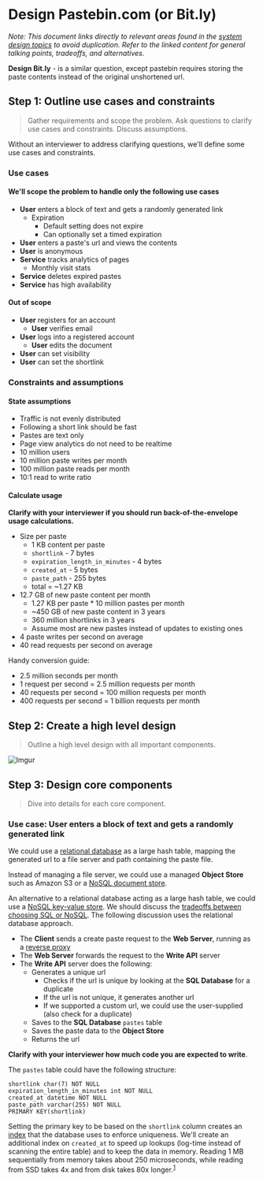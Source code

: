 # Design Pastebin.com (or Bit.ly)

*Note: This document links directly to relevant areas found in the [system design topics](https://github.com/donnemartin/system-design-primer#index-of-system-design-topics) to avoid duplication.  Refer to the linked content for general talking points, tradeoffs, and alternatives.*

**Design Bit.ly** - is a similar question, except pastebin requires storing the paste contents instead of the original unshortened url.

## Step 1: Outline use cases and constraints

> Gather requirements and scope the problem.
> Ask questions to clarify use cases and constraints.
> Discuss assumptions.

Without an interviewer to address clarifying questions, we'll define some use cases and constraints.

### Use cases

#### We'll scope the problem to handle only the following use cases

* **User** enters a block of text and gets a randomly generated link
    * Expiration
        * Default setting does not expire
        * Can optionally set a timed expiration
* **User** enters a paste's url and views the contents
* **User** is anonymous
* **Service** tracks analytics of pages
    * Monthly visit stats
* **Service** deletes expired pastes
* **Service** has high availability

#### Out of scope

* **User** registers for an account
    * **User** verifies email
* **User** logs into a registered account
    * **User** edits the document
* **User** can set visibility
* **User** can set the shortlink

### Constraints and assumptions

#### State assumptions

* Traffic is not evenly distributed
* Following a short link should be fast
* Pastes are text only
* Page view analytics do not need to be realtime
* 10 million users
* 10 million paste writes per month
* 100 million paste reads per month
* 10:1 read to write ratio

#### Calculate usage

**Clarify with your interviewer if you should run back-of-the-envelope usage calculations.**

* Size per paste
    * 1 KB content per paste
    * `shortlink` - 7 bytes
    * `expiration_length_in_minutes` - 4 bytes
    * `created_at` - 5 bytes
    * `paste_path` - 255 bytes
    * total = ~1.27 KB
* 12.7 GB of new paste content per month
    * 1.27 KB per paste * 10 million pastes per month
    * ~450 GB of new paste content in 3 years
    * 360 million shortlinks in 3 years
    * Assume most are new pastes instead of updates to existing ones
* 4 paste writes per second on average
* 40 read requests per second on average

Handy conversion guide:

* 2.5 million seconds per month
* 1 request per second = 2.5 million requests per month
* 40 requests per second = 100 million requests per month
* 400 requests per second = 1 billion requests per month

## Step 2: Create a high level design

> Outline a high level design with all important components.

![Imgur](http://i.imgur.com/BKsBnmG.png)

## Step 3: Design core components

> Dive into details for each core component.

### Use case: User enters a block of text and gets a randomly generated link

We could use a [relational database](https://github.com/donnemartin/system-design-primer#relational-database-management-system-rdbms) as a large hash table, mapping the generated url to a file server and path containing the paste file.

Instead of managing a file server, we could use a managed **Object Store** such as Amazon S3 or a [NoSQL document store](https://github.com/donnemartin/system-design-primer#document-store).

An alternative to a relational database acting as a large hash table, we could use a [NoSQL key-value store](https://github.com/donnemartin/system-design-primer#key-value-store).  We should discuss the [tradeoffs between choosing SQL or NoSQL](https://github.com/donnemartin/system-design-primer#sql-or-nosql).  The following discussion uses the relational database approach.

* The **Client** sends a create paste request to the **Web Server**, running as a [reverse proxy](https://github.com/donnemartin/system-design-primer#reverse-proxy-web-server)
* The **Web Server** forwards the request to the **Write API** server
* The **Write API** server does the following:
    * Generates a unique url
        * Checks if the url is unique by looking at the **SQL Database** for a duplicate
        * If the url is not unique, it generates another url
        * If we supported a custom url, we could use the user-supplied (also check for a duplicate)
    * Saves to the **SQL Database** `pastes` table
    * Saves the paste data to the **Object Store**
    * Returns the url

**Clarify with your interviewer how much code you are expected to write**.

The `pastes` table could have the following structure:

```
shortlink char(7) NOT NULL
expiration_length_in_minutes int NOT NULL
created_at datetime NOT NULL
paste_path varchar(255) NOT NULL
PRIMARY KEY(shortlink)
```

Setting the primary key to be based on the `shortlink` column creates an [index](https://github.com/donnemartin/system-design-primer#use-good-indices) that the database uses to enforce uniqueness. We'll create an additional index on `created_at` to speed up lookups (log-time instead of scanning the entire table) and to keep the data in memory.  Reading 1 MB sequentially from memory takes about 250 microseconds, while reading from SSD takes 4x and from disk takes 80x longer.<sup><a href=https://github.com/donnemartin/system-design-primer#latency-numbers-every-programmer-should-know>1</a></sup>
